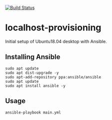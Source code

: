 [![Build Status](https://travis-ci.org/onsentamago/localhost-provision.svg?branch=master)](https://travis-ci.org/onsentamago/localhost-provision)

# localhost-provisioning

Initial setup of Ubuntu18.04 desktop with Ansible.

## Installing Ansible

```soncole
sudo apt update
sudo apt dist-upgrade -y
sudo apt-add-repository ppa:ansible/ansible
sudo apt update
sudo apt install ansible -y
```

## Usage

```console
ansible-playbook main.yml
```
